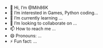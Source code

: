 - 👋 Hi, I’m @Mih86K
- 👀 I’m interested in Games, Python coding...
- 🌱 I’m currently learning ...
- 💞️ I’m looking to collaborate on ...
- 📫 How to reach me ...
- 😄 Pronouns: ...
- ⚡ Fun fact: ...

<!---
Mih86K/Mih86K is a ✨ special ✨ repository because its `README.md` (this file) appears on your GitHub profile.
You can click the Preview link to take a look at your changes.
--->
